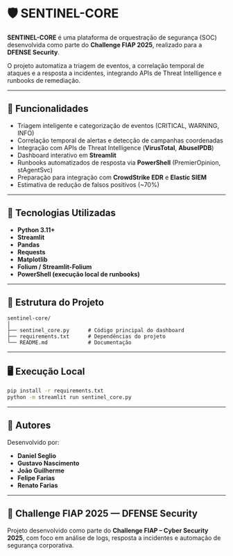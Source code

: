 # 🛡️ SENTINEL-CORE

**SENTINEL-CORE** é uma plataforma de orquestração de segurança (SOC) desenvolvida como parte do **Challenge FIAP 2025**, realizado para a **DFENSE Security**.

O projeto automatiza a triagem de eventos, a correlação temporal de ataques e a resposta a incidentes, integrando APIs de Threat Intelligence e runbooks de remediação.

---

## 🚀 Funcionalidades

- Triagem inteligente e categorização de eventos (CRITICAL, WARNING, INFO)
- Correlação temporal de alertas e detecção de campanhas coordenadas
- Integração com APIs de Threat Intelligence (**VirusTotal**, **AbuseIPDB**)
- Dashboard interativo em **Streamlit**
- Runbooks automatizados de resposta via **PowerShell** (PremierOpinion, stAgentSvc)
- Preparação para integração com **CrowdStrike EDR** e **Elastic SIEM**
- Estimativa de redução de falsos positivos (~70%)

---

## 🧰 Tecnologias Utilizadas

- **Python 3.11+**
- **Streamlit**
- **Pandas**
- **Requests**
- **Matplotlib**
- **Folium / Streamlit-Folium**
- **PowerShell (execução local de runbooks)**

---

## 🧩 Estrutura do Projeto

```
sentinel-core/
│
├── sentinel_core.py      # Código principal do dashboard
├── requirements.txt      # Dependências do projeto
└── README.md             # Documentação
```

---

## 🖥️ Execução Local

```bash
pip install -r requirements.txt
python -m streamlit run sentinel_core.py
```

---

## 👥 Autores

Desenvolvido por:
- **Daniel Seglio**
- **Gustavo Nascimento**
- **João Guilherme**
- **Felipe Farias**
- **Renato Farias**

---

## 🏫 Challenge FIAP 2025 — DFENSE Security

Projeto desenvolvido como parte do **Challenge FIAP – Cyber Security 2025**, com foco em análise de logs, resposta a incidentes e automação de segurança corporativa.
